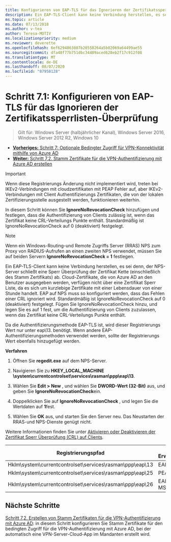 ```yaml
---
title: Konfigurieren von EAP-TLS für das Ignorieren der Zertifikatssperrlisten-Überprüfung
description: Ein EAP-TLS-Client kann keine Verbindung herstellen, es sei denn, der NPS-Server schließt eine Sperr Überprüfung der Zertifikatskette (einschließlich des Stamm Zertifikats) des Clients ab und überprüft, ob Zertifikate widerrufen wurden.
ms.topic: article
ms.date: 07/13/2018
ms.author: v-tea
author: Teresa-MOTIV
ms.localizationpriority: medium
ms.reviewer: deverette
ms.openlocfilehash: 6ef6294863807b20558264a5b02069a64499ae55
ms.sourcegitcommit: dfa48f77b751dbc34409aced628eb2f17c912f08
ms.translationtype: MT
ms.contentlocale: de-DE
ms.lasthandoff: 08/07/2020
ms.locfileid: "87958128"
---
```

# <a name="step-71-configure-eap-tls-to-ignore-certificate-revocation-list-crl-checking"></a>Schritt 7.1: Konfigurieren von EAP-TLS für das Ignorieren der Zertifikatssperrlisten-Überprüfung

>Gilt für: Windows Server (halbjährlicher Kanal), Windows Server 2016, Windows Server 2012 R2, Windows 10

- [**Vorheriges:** Schritt 7: Optionale Bedingter Zugriff für VPN-Konnektivität mithilfe von Azure AD](ad-ca-vpn-connectivity-windows10.md)
- [**Weiter:** Schritt 7,2. Stamm Zertifikate für die VPN-Authentifizierung mit Azure AD erstellen](vpn-create-root-cert-for-vpn-auth-azure-ad.md)

>[!IMPORTANT]
>Wenn diese Registrierungs Änderung nicht implementiert wird, treten bei IKEv2-Verbindungen mit cloudzertifikaten mit PEAP Fehler auf, aber IKEv2-Verbindungen mit Client Authentifizierungs Zertifikaten, die von der lokalen Zertifizierungsstelle ausgestellt werden, funktionieren weiterhin.

In diesem Schritt können Sie **IgnoreNoRevocationCheck** hinzufügen und festlegen, dass die Authentifizierung von Clients zulässig ist, wenn das Zertifikat keine CRL-Verteilungs Punkte enthält. Standardmäßig ist IgnoreNoRevocationCheck auf 0 (deaktiviert) festgelegt.

>[!NOTE]
>Wenn ein Windows-Routing-und Remote Zugriffs Server (RRAS) NPS zum Proxy von RADIUS-Aufrufen an einen zweiten NPS verwendet, müssen Sie auf beiden Servern **IgnoreNoRevocationCheck = 1** festlegen.

Ein EAP-TLS-Client kann keine Verbindung herstellen, es sei denn, der NPS-Server schließt eine Sperr Überprüfung der Zertifikat Kette (einschließlich des Stamm Zertifikats) ab. Cloud-Zertifikate, die von Azure AD an den Benutzer ausgegeben werden, verfügen nicht über eine Zertifikat Sperr Liste, da es sich um kurzlebige Zertifikate mit einer Lebensdauer von einer Stunde handelt. EAP auf NPS muss so konfiguriert werden, dass das Fehlen einer CRL ignoriert wird. Standardmäßig ist IgnoreNoRevocationCheck auf 0 (deaktiviert) festgelegt. Fügen Sie IgnoreNoRevocationCheck hinzu, und legen Sie es auf 1 fest, um die Authentifizierung von Clients zuzulassen, wenn das Zertifikat keine CRL-Verteilungs Punkte enthält.

Da die Authentifizierungsmethode EAP-TLS ist, wird dieser Registrierungs Wert nur unter eap\13. benötigt. Wenn andere EAP-Authentifizierungsmethoden verwendet werden, sollte der Registrierungs Wert ebenfalls hinzugefügt werden.

**Verfahren**

1. Öffnen Sie **regedit.exe** auf dem NPS-Server.

2. Navigieren Sie zu **HKEY_LOCAL_MACHINE \system\currentcontrolset\services\rasman\ppp\eap\13**.

3. Wählen Sie **Edit > New** , und wählen Sie **DWORD-Wert (32-Bit)** aus, und geben Sie **IgnoreNoRevocationCheck**ein.

4. Doppelklicken Sie auf **IgnoreNoRevocationCheck** , und legen Sie die Wertdaten auf **1**fest.

5. Wählen Sie **OK** aus, und starten Sie den Server neu. Das Neustarten der RRAS-und NPS-Dienste genügt nicht.

Weitere Informationen finden Sie unter [Aktivieren oder Deaktivieren der Zertifikat Sperr Überprüfung (CRL) auf Clients](/previous-versions/system-center/configuration-manager-2007/bb680540(v=technet.10)).


|Registrierungspfad  |EAP-Erweiterung  |
|---------|---------|
|Hklm\system\currentcontrolset\services\rasman\ppp\eap\13     |EAP-TLS         |
|Hklm\system\currentcontrolset\services\rasman\ppp\eap\25     |PEAP         |
|Hklm\system\currentcontrolset\services\rasman\ppp\eap\26     |EAP-MSCHAP V2         |

## <a name="next-steps"></a>Nächste Schritte

[Schritt 7,2. Erstellen von Stamm Zertifikaten für die VPN-Authentifizierung mit Azure AD](vpn-create-root-cert-for-vpn-auth-azure-ad.md): in diesem Schritt konfigurieren Sie Stamm Zertifikate für den bedingten Zugriff für die VPN-Authentifizierung mit Azure AD, bei der automatisch eine VPN-Server-Cloud-App im Mandanten erstellt wird.
